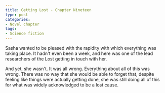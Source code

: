```yaml
---
title: Getting Lost - Chapter Nineteen
type: post
categories:
- Novel chapter
tags:
- Science fiction
---
```


Sasha wanted to be pleased with the rapidity with which everything was taking place. It hadn't even been a week, and here was one of the lead researchers of the Lost getting in touch with her.

And yet, she wasn't. It was all wrong. Everything about all of this was wrong. There was no way that she would be able to forget that, despite feeling like things were actually getting done, she was still doing all of this for what was widely acknowledged to be a lost cause.
